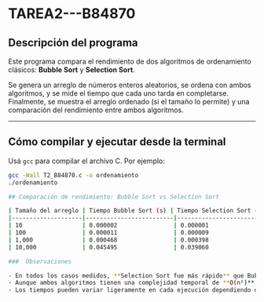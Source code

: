 # TAREA2---B84870
## Descripción del programa

Este programa compara el rendimiento de dos algoritmos de ordenamiento clásicos: **Bubble Sort** y **Selection Sort**. 

Se genera un arreglo de números enteros aleatorios, se ordena con ambos algoritmos, y se mide el tiempo que cada uno tarda en completarse. Finalmente, se muestra el arreglo ordenado (si el tamaño lo permite) y una comparación del rendimiento entre ambos algoritmos.

---

## Cómo compilar y ejecutar desde la terminal

Usá `gcc` para compilar el archivo C. Por ejemplo:

```bash
gcc -Wall T2_B84870.c -o ordenamiento
./ordenamiento

## Comparación de rendimiento: Bubble Sort vs Selection Sort

| Tamaño del arreglo | Tiempo Bubble Sort (s) | Tiempo Selection Sort (s) | Algoritmo más rápido               |
|--------------------|-------------------------|-----------------------------|------------------------------------|
| 10                 | 0.000002                | 0.000001                    | Selection Sort                     |
| 100                | 0.000011                | 0.000009                    | Selection Sort                     |
| 1,000              | 0.000468                | 0.000398                    | Selection Sort                     |
| 10,000             | 0.045495                | 0.039060                    | Selection Sort                     |

###  Observaciones

- En todos los casos medidos, **Selection Sort fue más rápido** que Bubble Sort.
- Aunque ambos algoritmos tienen una complejidad temporal de **O(n²)**, sus diferencias internas hacen que Selection Sort tenga mejor rendimiento en esta implementación.
- Los tiempos pueden variar ligeramente en cada ejecución dependiendo de la carga del sistema, pero las tendencias generales se mantienen.

